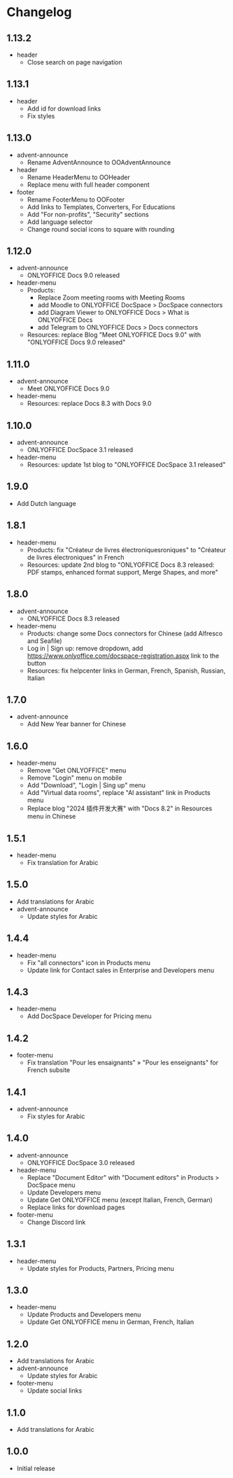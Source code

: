 # Changelog

## 1.13.2
* header
  - Close search on page navigation

## 1.13.1
* header
  - Add id for download links
  - Fix styles

## 1.13.0
* advent-announce
  - Rename AdventAnnounce to OOAdventAnnounce
* header
  - Rename HeaderMenu to OOHeader
  - Replace menu with full header component
* footer
  - Rename FooterMenu to OOFooter
  - Add links to Templates, Converters, For Educations
  - Add "For non-profits", "Security" sections
  - Add language selector
  - Change round social icons to square with rounding

## 1.12.0
* advent-announce
  - ONLYOFFICE Docs 9.0 released
* header-menu
  - Products:
    + Replace Zoom meeting rooms with Meeting Rooms
    + add Moodle to ONLYOFFICE DocSpace > DocSpace connectors
    + add Diagram Viewer to ONLYOFFICE Docs > What is ONLYOFFICE Docs
    + add Telegram to ONLYOFFICE Docs > Docs connectors
  - Resources: replace Blog "Meet ONLYOFFICE Docs 9.0" with "ONLYOFFICE Docs 9.0 released"

## 1.11.0
* advent-announce
  - Meet ONLYOFFICE Docs 9.0
* header-menu
  - Resources: replace Docs 8.3 with Docs 9.0

## 1.10.0
* advent-announce
  - ONLYOFFICE DocSpace 3.1 released
* header-menu
  - Resources: update 1st blog to "ONLYOFFICE DocSpace 3.1 released"

## 1.9.0
* Add Dutch language

## 1.8.1
* header-menu
  - Products: fix "Créateur de livres électroniquesroniques" to "Créateur de livres électroniques" in French
  - Resources: update 2nd blog to "ONLYOFFICE Docs 8.3 released: PDF stamps, enhanced format support, Merge Shapes, and more"

## 1.8.0
* advent-announce
  - ONLYOFFICE Docs 8.3 released
* header-menu
  - Products: change some Docs connectors for Chinese (add Alfresco and Seafile)
  - Log in | Sign up: remove dropdown, add https://www.onlyoffice.com/docspace-registration.aspx link to the button
  - Resources: fix helpcenter links in German, French, Spanish, Russian, Italian

## 1.7.0
* advent-announce
  - Add New Year banner for Chinese

## 1.6.0
* header-menu
  - Remove "Get ONLYOFFICE" menu
  - Remove "Login" menu on mobile
  - Add "Download", "Login | Sing up" menu
  - Add "Virtual data rooms", replace "AI assistant" link in Products menu
  - Replace blog "2024 插件开发大赛" with "Docs 8.2" in Resources menu in Chinese

## 1.5.1
* header-menu
  - Fix translation for Arabic

## 1.5.0
* Add translations for Arabic
* advent-announce
  - Update styles for Arabic

## 1.4.4
* header-menu
  - Fix "all connectors" icon in Products menu
  - Update link for Contact sales in Enterprise and Developers menu

## 1.4.3
* header-menu
  - Add DocSpace Developer for Pricing menu

## 1.4.2
* footer-menu
  - Fix translation "Pour les ensaignants" » "Pour les enseignants" for French subsite

## 1.4.1
* advent-announce
  - Fix styles for Arabic

## 1.4.0
* advent-announce
  - ONLYOFFICE DocSpace 3.0 released
* header-menu
  - Replace "Document Editor" with "Document editors" in Products > DocSpace menu
  - Update Developers menu
  - Update Get ONLYOFFICE menu (except Italian, French, German)
  - Replace links for download pages
* footer-menu
  - Change Discord link

## 1.3.1
* header-menu
  - Update styles for Products, Partners, Pricing menu

## 1.3.0
* header-menu
  - Update Products and Developers menu
  - Update Get ONLYOFFICE menu in German, French, Italian

## 1.2.0
* Add translations for Arabic
* advent-announce
  - Update styles for Arabic
* footer-menu
  - Update social links

## 1.1.0
* Add translations for Arabic

## 1.0.0
* Initial release